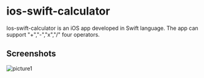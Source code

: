 ios-swift-calculator
====================

Ios-swift-calculator is an iOS app developed in Swift language. The app can support "+","-","x","/" four operators.

## Screenshots
![picture1](/screenshoot.png "example_pic")
